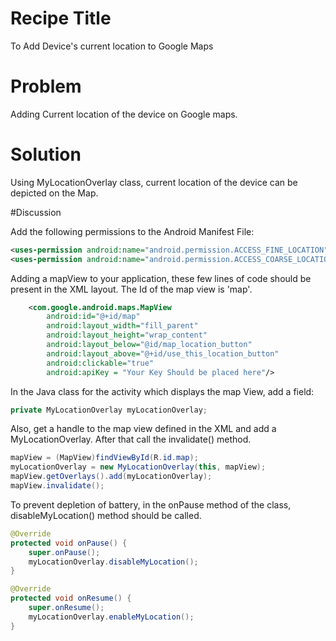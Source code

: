 # Recipe Title
To Add Device's current location to Google Maps

# Problem
Adding Current location of the device on Google maps.

# Solution
Using MyLocationOverlay class, current location of the device can be depicted on the Map.

#Discussion

Add the following permissions to the Android Manifest File:

```xml
<uses-permission android:name="android.permission.ACCESS_FINE_LOCATION" />
<uses-permission android:name="android.permission.ACCESS_COARSE_LOCATION" />
```

Adding a mapView to your application, these few lines of code should be present in the XML layout. 
The Id of the map view is 'map'.

```xml
	<com.google.android.maps.MapView
		android:id="@+id/map"
 		android:layout_width="fill_parent"
 		android:layout_height="wrap_content"
		android:layout_below="@id/map_location_button"
		android:layout_above="@+id/use_this_location_button"
 		android:clickable="true"
 		android:apiKey = "Your Key Should be placed here"/>
```

In the Java class for the activity which displays the map View, add a field:

```java
private MyLocationOverlay myLocationOverlay;
```

Also, get a handle to the map view defined in the XML and add a MyLocationOverlay. After that call the invalidate() method. 

```java
mapView = (MapView)findViewById(R.id.map);
myLocationOverlay = new MyLocationOverlay(this, mapView);
mapView.getOverlays().add(myLocationOverlay);
mapView.invalidate();
```

To prevent depletion of battery, in the onPause method of the class, disableMyLocation() method should be called. 

```java
@Override
protected void onPause() {
    super.onPause();
    myLocationOverlay.disableMyLocation();
}

@Override
protected void onResume() {
    super.onResume();
    myLocationOverlay.enableMyLocation();
}
